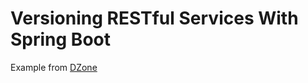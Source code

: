 # Versioning RESTful Services With Spring Boot 

Example from [DZone](https://dzone.com/articles/versioning-restful-services-with-spring-boot?edition=402231&utm_source=Daily%20Digest&utm_medium=email&utm_campaign=Daily%20Digest%202018-10-06) 